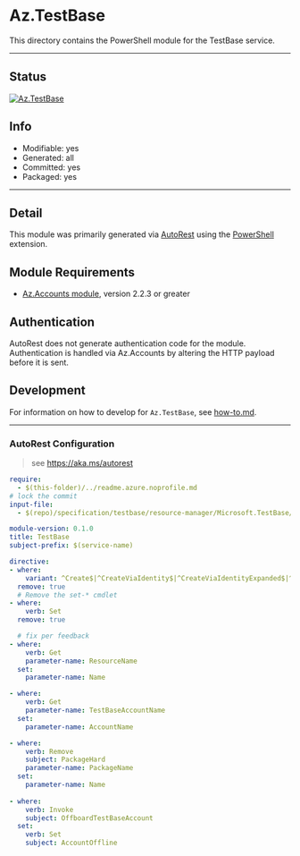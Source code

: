 <!-- region Generated -->
# Az.TestBase
This directory contains the PowerShell module for the TestBase service.

---
## Status
[![Az.TestBase](https://img.shields.io/powershellgallery/v/Az.TestBase.svg?style=flat-square&label=Az.TestBase "Az.TestBase")](https://www.powershellgallery.com/packages/Az.TestBase/)

## Info
- Modifiable: yes
- Generated: all
- Committed: yes
- Packaged: yes

---
## Detail
This module was primarily generated via [AutoRest](https://github.com/Azure/autorest) using the [PowerShell](https://github.com/Azure/autorest.powershell) extension.

## Module Requirements
- [Az.Accounts module](https://www.powershellgallery.com/packages/Az.Accounts/), version 2.2.3 or greater

## Authentication
AutoRest does not generate authentication code for the module. Authentication is handled via Az.Accounts by altering the HTTP payload before it is sent.

## Development
For information on how to develop for `Az.TestBase`, see [how-to.md](how-to.md).
<!-- endregion -->

---
### AutoRest Configuration
> see https://aka.ms/autorest

``` yaml
require:
  - $(this-folder)/../readme.azure.noprofile.md
# lock the commit
input-file:
  - $(repo)/specification/testbase/resource-manager/Microsoft.TestBase/preview/2020-12-16-preview/testbase.json

module-version: 0.1.0
title: TestBase
subject-prefix: $(service-name)

directive:
- where:
    variant: ^Create$|^CreateViaIdentity$|^CreateViaIdentityExpanded$|^Update$|^UpdateViaIdentity$
  remove: true
  # Remove the set-* cmdlet
- where:
    verb: Set
  remove: true

  # fix per feedback
- where:
    verb: Get
    parameter-name: ResourceName
  set:
    parameter-name: Name

- where:
    verb: Get
    parameter-name: TestBaseAccountName
  set:
    parameter-name: AccountName

- where:
    verb: Remove
    subject: PackageHard
    parameter-name: PackageName
  set:
    parameter-name: Name
 
- where:
    verb: Invoke
    subject: OffboardTestBaseAccount
  set:
    verb: Set     
    subject: AccountOffline
```
